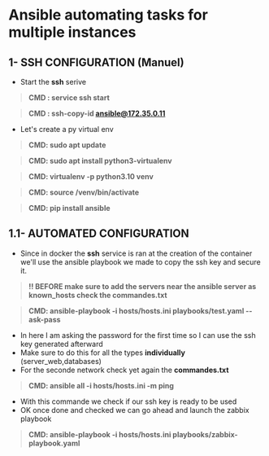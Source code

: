 # Ansible automating tasks for multiple instances

## 1- SSH CONFIGURATION (Manuel)
- Start the **ssh** serive
> **CMD : service ssh start** 

> **CMD : ssh-copy-id ansible@172.35.0.11**
- Let's create a py virtual env
> **CMD: sudo apt update**

> **CMD: sudo apt install python3-virtualenv**

> **CMD: virtualenv -p python3.10 venv**

> **CMD: source /venv/bin/activate**

> **CMD: pip install ansible**
## 1.1- AUTOMATED CONFIGURATION 
- Since in docker the **ssh** service is ran at the creation of the container we'll use the ansible playbook we made to copy the ssh key and secure it.
> **!! BEFORE make sure to add the servers near the ansible server as known_hosts check the commandes.txt**

> **CMD: ansible-playbook -i hosts/hosts.ini playbooks/test.yaml --ask-pass**
- In here I am asking the password for the first time so I can use the ssh key generated afterward
- Make sure to do this for all the types **individually** (server_web,databases)
- For the seconde network check yet again the **commandes.txt**
> **CMD: ansible all -i hosts/hosts.ini -m ping**
- With this commande we check if our ssh key is ready to be used 
- OK once done and checked we can go ahead and launch the zabbix playbook 
> **CMD: ansible-playbook -i hosts/hosts.ini playbooks/zabbix-playbook.yaml**